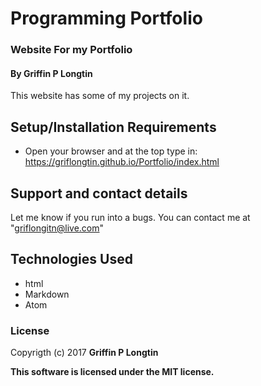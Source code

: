 # Programming Portfolio

### Website For my Portfolio

#### By Griffin P Longtin

This website has some of my projects on it.

##  Setup/Installation Requirements
* Open your browser and at the top type in: https://griflongtin.github.io/Portfolio/index.html

## Support and contact details

Let me know if you run into a bugs. You can contact me at "griflongitn@live.com"

## Technologies Used

* html
* Markdown
* Atom

### License

Copyrigth (c) 2017 **Griffin P Longtin**

**This software is licensed under the MIT license.**
